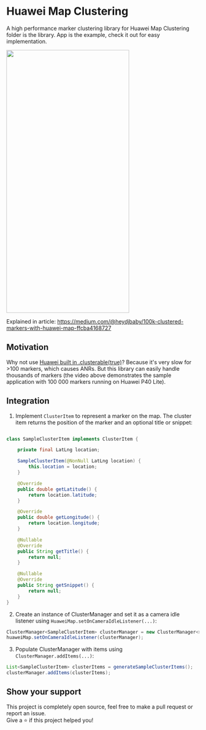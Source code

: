 # Huawei Map Clustering
A high performance marker clustering library for Huawei Map
Clustering folder is the library.
App is the example, check it out for easy implementation.

<img src="Screenshots/100k.gif" width="320" height="685">

Explained in article:
https://medium.com/@heydjbaby/100k-clustered-markers-with-huawei-map-ffcba4168727

## Motivation
Why not use [Huawei built in .clusterable(true)](https://developer.huawei.com/consumer/en/doc/development/HMS-Guides/hms-map-drawonthemap#h2-1586915875534)? Because it's very slow for >100 markers, which causes ANRs. But this library can easily handle thousands of markers (the video above demonstrates the sample application with 100 000 markers running on Huawei P40 Lite).


## Integration
1. Implement `ClusterItem` to represent a marker on the map. The cluster item returns the position of the marker and an optional title or snippet:

```java

class SampleClusterItem implements ClusterItem {

    private final LatLng location;

    SampleClusterItem(@NonNull LatLng location) {
        this.location = location;
    }

    @Override
    public double getLatitude() {
        return location.latitude;
    }

    @Override
    public double getLongitude() {
        return location.longitude;
    }

    @Nullable
    @Override
    public String getTitle() {
        return null;
    }

    @Nullable
    @Override
    public String getSnippet() {
        return null;
    }
}
```

2. Create an instance of ClusterManager and set it as a camera idle listener using `HuaweiMap.setOnCameraIdleListener(...)`:

```java
ClusterManager<SampleClusterItem> clusterManager = new ClusterManager<>(context, huaweiMap);
huaweiMap.setOnCameraIdleListener(clusterManager);
```
3. Populate ClusterManager with items using `ClusterManager.addItems(...)`:

```java
List<SampleClusterItem> clusterItems = generateSampleClusterItems();
clusterManager.addItems(clusterItems);
```

## Show your support
This project is completely open source, feel free to make a pull request or report an issue.
<br/>
Give a ⭐️ if this project helped you!

